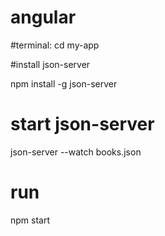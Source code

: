 # angular


#terminal:
cd my-app


#install json-server

npm install -g json-server

# start json-server
json-server --watch books.json



# run
npm start

